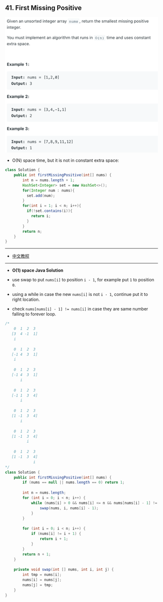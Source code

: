## 41. First Missing Positive
![](img/2022-05-22-17-48-59.png)

- O(N) space time, but it is not in constant extra space:

```java
class Solution {
    public int firstMissingPositive(int[] nums) {
        int n = nums.length + 1;
        HashSet<Integer> set = new HashSet<>();
        for(Integer num : nums){
          set.add(num);
        }
        for(int i = 1; i < n; i++){
          if(!set.contains(i)){
            return i;
          }
        }
        return n;        
    }
}
```

---

- [中文教程](https://leetcode.cn/problems/first-missing-positive/solution/yi-miao-jiu-neng-gao-dong-de-shi-pin-jie-et3v/)
---
- **O(1) space Java Solution**

- use swap to put `nums[i]` to position `i - 1`, for example put `1` to position `0`.
- using a while in case the new `nums[i]` is not `i - 1`, continue put it to right 
  location.
- check `nums[nums[i] - 1] != nums[i]` in case they are same number falling to 
  forever loop.


```java
/*
    0  1  2  3
   [3  4 -1  1]
    i
    
    0  1  2  3
   [-1 4  3  1]
    i 
    
    0  1  2  3
   [-1 4  3  1]
       i

    0  1  2  3
   [-1 1  3  4]
       i

    0  1  2  3
   [1 -1  3  4]
       i

    0  1  2  3
   [1 -1  3  4]
          i

    0  1  2  3
   [1 -1  3  4]
             i
*/
class Solution {
    public int firstMissingPositive(int[] nums) {
        if (nums == null || nums.length == 0) return 1;
        
        int n = nums.length;
        for (int i = 0; i < n; i++) {
            while (nums[i] > 0 && nums[i] <= n && nums[nums[i] - 1] != nums[i]) {
                swap(nums, i, nums[i] - 1);
            }
        }
        
        for (int i = 0; i < n; i++) {
            if (nums[i] != i + 1) {
                return i + 1;
            }
        }
        return n + 1;
    }
    
    private void swap(int [] nums, int i, int j) {
        int tmp = nums[i];
        nums[i] = nums[j];
        nums[j] = tmp;
    }
}
```
